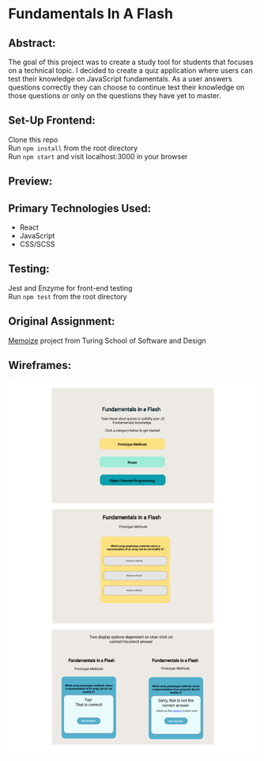 # Fundamentals In A Flash

## Abstract:
The goal of this project was to create a study tool for students that focuses on a technical topic. I decided to create a quiz application where users can test their knowledge on JavaScript fundamentals. As a user answers questions correctly they can choose to continue test their knowledge on those questions or only on the questions they have yet to master.
## Set-Up Frontend:
Clone this repo  
Run `npm install` from the root directory  
Run `npm start` and visit localhost:3000 in your browser
## Preview:

## Primary Technologies Used:
* React
* JavaScript
* CSS/SCSS
## Testing:
Jest and Enzyme for front-end testing  
Run `npm test` from the root directory
## Original Assignment: 
[Memoize](http://frontend.turing.io/projects/memoize.html) project from Turing School of Software and Design
## Wireframes:
![Wireframes](./assets/fundamentals-in-a-flash-wireframes.png)
